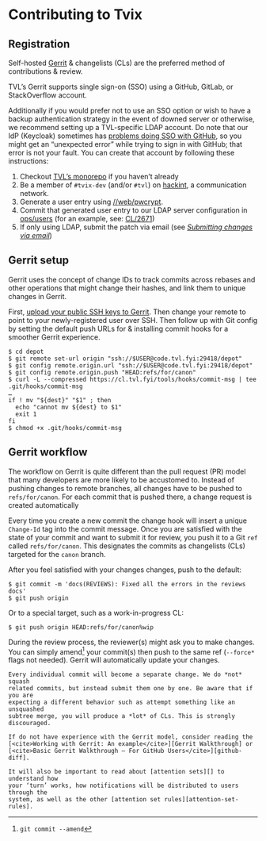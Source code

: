 # Contributing to Tvix

## Registration

Self-hosted [Gerrit](https://www.gerritcodereview.com) & changelists (CLs) are
the preferred method of contributions & review.

TVL’s Gerrit supports single sign-on (SSO) using a GitHub, GitLab, or
StackOverflow account.

Additionally if you would prefer not to use an SSO option or wish to have a
backup authentication strategy in the event of downed server or otherwise, we
recommend setting up a TVL-specific LDAP account. Do note that our IdP
(Keycloak) sometimes has [problems doing SSO with GitHub][github-problematic],
so you might get an “unexpected error” while trying to sign in with GitHub;
that error is not your fault. You can create that account by following these
instructions:

1. Checkout [TVL’s monorepo][check-out-monorepo] if you haven’t already
2. Be a member of `#tvix-dev` (and/or `#tvl`) on [hackint][], a communication
   network.
3. Generate a user entry using [//web/pwcrypt](https://signup.tvl.fyi/).
4. Commit that generated user entry to our LDAP server configuration in
   [ops/users][ops-users] (for an example, see:
   [CL/2671](https://cl.tvl.fyi/c/depot/+/2671))
5. If only using LDAP, submit the patch via email (see [<cite>Submitting
   changes via email</cite>][email])


## Gerrit setup

Gerrit uses the concept of change IDs to track commits across rebases and other
operations that might change their hashes, and link them to unique changes in
Gerrit.

First, [upload your public SSH keys to Gerrit][Gerrit SSH]. Then change your
remote to point to your newly-registered user over SSH. Then follow up with Git
config by setting the default push URLs for & installing commit hooks for a
smoother Gerrit experience.

```console
$ cd depot
$ git remote set-url origin "ssh://$USER@code.tvl.fyi:29418/depot"
$ git config remote.origin.url "ssh://$USER@code.tvl.fyi:29418/depot"
$ git config remote.origin.push "HEAD:refs/for/canon"
$ curl -L --compressed https://cl.tvl.fyi/tools/hooks/commit-msg | tee .git/hooks/commit-msg
…
if ! mv "${dest}" "$1" ; then
  echo "cannot mv ${dest} to $1"
  exit 1
fi
$ chmod +x .git/hooks/commit-msg
```

## Gerrit workflow

The workflow on Gerrit is quite different than the pull request (PR) model that
many developers are more likely to be accustomed to. Instead of pushing changes
to remote branches, all changes have to be pushed to `refs/for/canon`. For each
commit that is pushed there, a change request is created automatically

Every time you create a new commit the change hook will insert a unique
`Change-Id` tag into the commit message. Once you are satisfied with the state
of your commit and want to submit it for review, you push it to a Git `ref`
called `refs/for/canon`. This designates the commits as changelists (CLs)
targeted for the `canon` branch.

After you feel satisfied with your changes changes, push to the default:

```console
$ git commit -m 'docs(REVIEWS): Fixed all the errors in the reviews docs'
$ git push origin
```

Or to a special target, such as a work-in-progress CL:

```console
$ git push origin HEAD:refs/for/canon%wip
```

During the review process, the reviewer(s) might ask you to make changes. You
can simply amend[^amend] your commit(s) then push to the same ref (`--force*`
flags not needed). Gerrit will automatically update your changes.

```admonish caution
Every individual commit will become a separate change. We do *not* squash
related commits, but instead submit them one by one. Be aware that if you are
expecting a different behavior such as attempt something like an unsquashed
subtree merge, you will produce a *lot* of CLs. This is strongly discouraged.
```

```admonish tip
If do not have experience with the Gerrit model, consider reading the
[<cite>Working with Gerrit: An example</cite>][Gerrit Walkthrough] or
[<cite>Basic Gerrit Walkthrough — For GitHub Users</cite>][github-diff].

It will also be important to read about [attention sets][] to understand how
your ‘turn’ works, how notifications will be distributed to users through the
system, as well as the other [attention set rules][attention-set-rules].
```


[check-out-monorepo]: ./getting-started#tvl-monorepo
[email]: ../contributing/email.html
[Gerrit SSH]: https://cl.tvl.fyi/settings/#SSHKeys
[Gerrit walkthrough]: https://gerrit-review.googlesource.com/Documentation/intro-gerrit-walkthrough.html
[ops-users]: https://code.tvl.fyi/tree/ops/users/default.nix
[hackint]: https://hackint.org
[github-diff]: https://gerrit.wikimedia.org/r/Documentation/intro-gerrit-walkthrough-github.html
[github-problematic]: https://b.tvl.fyi/issues/201
[attention sets]: https://gerrit-review.googlesource.com/Documentation/user-attention-set.html
[attention-set-rules]: https://gerrit-review.googlesource.com/Documentation/user-attention-set.html#_rules
[^keycloak]: [^amend]: `git commit --amend`
